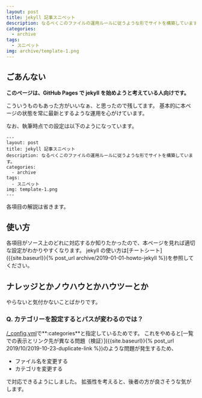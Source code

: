 ```yaml
---
layout: post
title: jekyll 記事スニペット
description: なるべくこのファイルの運用ルールに従うような形でサイトを構築しています。
categories:
  - archive
tags:
  - スニペット
img: archive/template-1.png
---
```


## ごあんない

**このページは、GitHub Pages で jekyll を始めようと考えている人向けです。**

こういうものもあった方がいいなぁ、と思ったので残してます。
基本的に本ページの状態を常に最新とするような運用を心がけています。

なお、執筆時点での設定は以下のようになっています。

```
---
layout: post
title: jekyll 記事スニペット
description: なるべくこのファイルの運用ルールに従うような形でサイトを構築しています。
categories:
  - archive
tags:
  - スニペット
img: template-1.png
---
```

各項目の解説は省きます。

## 使い方

各項目がソース上のどれに対応するか知りたかったので、本ページを見れば適切な設定がわかりやすくなります。
jekyll の使い方は[チートシート]({{site.baseurl}}{% post_url archive/2019-01-01-howto-jekyll %})を参照してください。

## ナレッジとかノウハウとかハウツーとか

やらないと気付かないことばかりです。

### Q. カテゴリーを設定するとパスが変わるのでは？

[/\_config.yml]({{site.data.github.file}}/_config.yml#L4)で**:categories**と指定しているためです。
これをやめると[一覧での表示とリンク先が異なる問題（検証）]({{site.baseurl}}{% post_url 2019/10/2019-10-23-duplicate-link %})のような問題が発生するため、

- ファイル名を変更する
- カテゴリを変更する

で対応できるようにしました。
拡張性を考えると、後者の方が良さそうな気がします。
